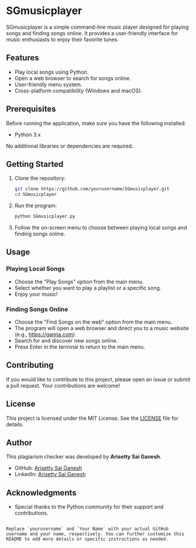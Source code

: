 
# SGmusicplayer

SGmusicplayer is a simple command-line music player designed for playing songs and finding songs online. It provides a user-friendly interface for music enthusiasts to enjoy their favorite tunes.

## Features

- Play local songs using Python.
- Open a web browser to search for songs online.
- User-friendly menu system.
- Cross-platform compatibility (Windows and macOS).

## Prerequisites

Before running the application, make sure you have the following installed:

- Python 3.x

No additional libraries or dependencies are required.

## Getting Started

1. Clone the repository:

   ```bash
   git clone https://github.com/yourusername/SGmusicplayer.git
   cd SGmusicplayer
   ```

2. Run the program:

   ```bash
   python SGmusicplayer.py
   ```

3. Follow the on-screen menu to choose between playing local songs and finding songs online.

## Usage

### Playing Local Songs

- Choose the "Play Songs" option from the main menu.
- Select whether you want to play a playlist or a specific song.
- Enjoy your music!

### Finding Songs Online

- Choose the "Find Songs on the web" option from the main menu.
- The program will open a web browser and direct you to a music website (e.g., https://ganna.com).
- Search for and discover new songs online.
- Press Enter in the terminal to return to the main menu.

## Contributing

If you would like to contribute to this project, please open an issue or submit a pull request. Your contributions are welcome!

## License

This project is licensed under the MIT License. See the [LICENSE](LICENSE) file for details.

## Author

This plagiarism checker was developed by **Arisetty Sai Ganesh**.

- GitHub: [Arisetty Sai Ganesh](https://github.com/arisettysaiganesh/)
- LinkedIn: [Arisetty Sai Ganesh](https://www.linkedin.com/in/sai-ganesh-arisetty-7221b4214/)

## Acknowledgments

- Special thanks to the Python community for their support and contributions.
```

Replace `yourusername` and `Your Name` with your actual GitHub username and your name, respectively. You can further customize this README to add more details or specific instructions as needed.
